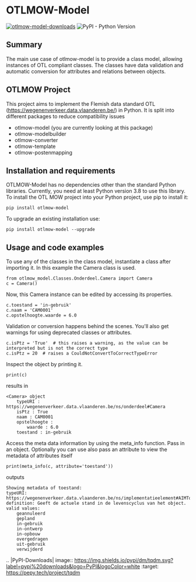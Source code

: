 # OTLMOW-Model
[![otlmow-model-downloads](https://img.shields.io/pypi/dm/otlmow-model)](https://pypi.org/project/otlmow-model/)
![PyPI - Python Version](https://img.shields.io/pypi/pyversions/otlmow-model)
<!---[![Coverage Status](https://coveralls.io/repos/github/davidvlaminck/OTLMOW-Model/badge.svg?branch=master)](https://coveralls.io/github/davidvlaminck/OTLMOW-Model?branch=master)--->
## Summary
The main use case of otlmow-model is to provide a class model, allowing instances of OTL compliant classes. The classes have data validation and automatic conversion for attributes and relations between objects.

## OTLMOW Project 
This project aims to implement the Flemish data standard OTL (https://wegenenverkeer.data.vlaanderen.be/) in Python.
It is split into different packages to reduce compatibility issues
- otlmow-model (you are currently looking at this package)
- otlmow-modelbuilder
- otlmow-converter
- otlmow-template
- otlmow-postenmapping

## Installation and requirements
OTLMOW-Model has no dependencies other than the standard Python libraries. Currently, you need at least Python version 3.8 to use this library.
To install the OTL MOW project into your Python project, use pip to install it:
``` 
pip install otlmow-model
```
To upgrade an existing installation use:
``` 
pip install otlmow-model --upgrade
```
## Usage and code examples
To use any of the classes in the class model, instantiate a class after importing it. In this example the Camera class is used.
```
from otlmow_model.Classes.Onderdeel.Camera import Camera
c = Camera()
```
Now, this Camera instance can be edited by accessing its properties.
```
c.toestand = 'in-gebruik'
c.naam = 'CAM0001'
c.opstelhoogte.waarde = 6.0
```
Validation or conversion happens behind the scenes.
You'll also get warnings for using deprecated classes or attributes.
```
c.isPtz = 'True'  # this raises a warning, as the value can be interpreted but is not the correct type
c.isPtz = 20  # raises a CouldNotConvertToCorrectTypeError
```
Inspect the object by printing it.
```
print(c)
```
results in
```
<Camera> object
    typeURI : https://wegenenverkeer.data.vlaanderen.be/ns/onderdeel#Camera
    isPtz : True
    naam : CAM0001
    opstelhoogte :
        waarde : 6.0
    toestand : in-gebruik
```
Access the meta data information by using the meta_info function. Pass in an object. Optionally you can use also pass an attribute to view the metadata of attributes itself
```
print(meta_info(c, attribute='toestand'))
```
outputs
```  
Showing metadata of toestand:
typeURI: https://wegenenverkeer.data.vlaanderen.be/ns/implementatieelement#AIMToestand.toestand
definition: Geeft de actuele stand in de levenscyclus van het object.
valid values:
    geannuleerd
    gepland
    in-gebruik
    in-ontwerp
    in-opbouw
    overgedragen
    uit-gebruik
    verwijderd
```

.. |PyPI-Downloads| image:: https://img.shields.io/pypi/dm/tqdm.svg?label=pypi%20downloads&logo=PyPI&logoColor=white
   :target: https://pepy.tech/project/tqdm